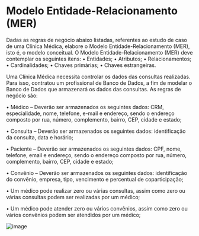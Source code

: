 # Modelo Entidade-Relacionamento (MER)
Dadas as regras de negócio abaixo listadas, referentes ao estudo de caso de uma
Clínica Médica, elabore o Modelo Entidade-Relacionamento (MER), isto é, o modelo
conceitual.
O Modelo Entidade-Relacionamento (MER) deve contemplar os seguintes itens:
• Entidades;
• Atributos;
• Relacionamentos;
• Cardinalidades;
• Chaves primárias;
• Chaves estrangeiras.

Uma Clínica Médica necessita controlar os dados das consultas realizadas. Para isso, contratou um profissional de Banco de Dados, a fim de modelar o Banco de Dados que armazenará os dados das consultas.
As regras de negócio são:

• Médico – Deverão ser armazenados os seguintes dados: CRM, especialidade, nome, telefone, e-mail e endereço, sendo o endereço composto por rua, número, complemento, bairro, CEP, cidade e estado;

• Consulta – Deverão ser armazenados os seguintes dados: identificação da consulta, data e horário;

• Paciente – Deverão ser armazenados os seguintes dados: CPF, nome, telefone, email e endereço, sendo o endereço composto por rua, número, complemento, bairro, CEP, cidade e estado;

• Convênio – Deverão ser armazenados os seguintes dados: identificação do convênio, empresa, tipo, vencimento e percentual de coparticipação;

• Um médico pode realizar zero ou várias consultas, assim como zero ou várias consultas podem ser realizadas por um médico;

• Um médico pode atender zero ou vários convênios, assim como zero ou vários convênios podem ser atendidos por um médico;

![image](https://github.com/user-attachments/assets/a64c7cde-82fb-42a1-baaa-d884b138e034)
